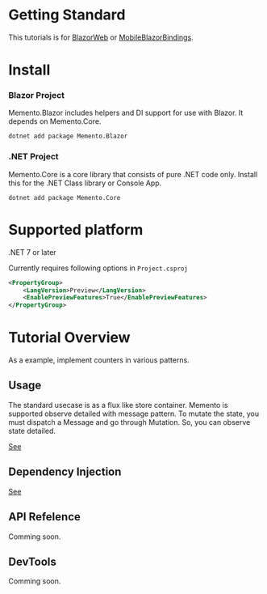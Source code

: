 # Getting Standard

This tutorials is for [BlazorWeb](https://docs.microsoft.com/ja-jp/aspnet/core/blazor/?view=aspnetcore-6.0) or [MobileBlazorBindings](https://github.com/dotnet/MobileBlazorBindings).

# Install

### Blazor Project

Memento.Blazor includes helpers and DI support for use with Blazor.
It depends on Memento.Core.

```
dotnet add package Memento.Blazor
```

### .NET Project

Memento.Core is a core library that consists of pure .NET code only.
Install this for the .NET Class library or Console App.

```
dotnet add package Memento.Core
```

# Supported platform

.NET 7 or later

Currently requires following options in ```Project.csproj```

```xml
<PropertyGroup>
    <LangVersion>Preview</LangVersion>
    <EnablePreviewFeatures>True</EnablePreviewFeatures>
</PropertyGroup>
```

# Tutorial Overview

As a example, implement counters in various patterns.

## Usage

The standard usecase is as a flux like store container.
Memento is supported observe detailed with message pattern.
To mutate the state, you must dispatch a Message and go through Mutation.
So, you can observe state detailed.

[See](./Flux.md)

## Dependency Injection

[See](./DependencyInjection.md)

## API Refelence

Comming soon.

## DevTools

Comming soon.
